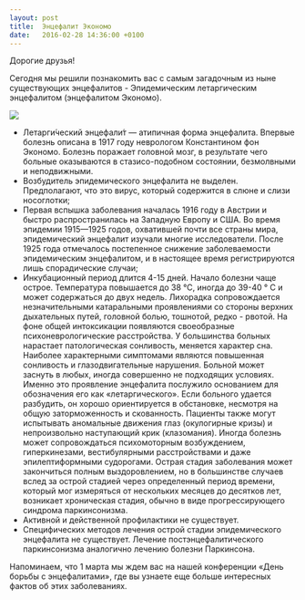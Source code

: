 ```yaml
---
layout: post
title:  Энцефалит Экономо
date:   2016-02-28 14:36:00 +0100
---
```


Дорогие друзья!

Сегодня мы решили познакомить вас с самым загадочным из ныне существующих энцефалитов - Эпидемическим летаргическим энцефалитом (энцефалитом Экономо).

![](https://pp.vk.me/c627729/v627729507/3a991/rs-_K3Zp3JE.jpg)

* Летарги́ческий энцефали́т — атипичная форма энцефалита. Впервые болезнь описана в 1917 году неврологом Константином фон Экономо. Болезнь поражает головной мозг, в результате чего больные оказываются в стазисо-подобном состоянии, безмолвными и неподвижными.
* Возбудитель эпидемического энцефалита не выделен. Предполагают, что это вирус, который содержится в слюне и слизи носоглотки;
* Первая вспышка заболевания началась 1916 году в Австрии и быстро распространилась на Западную Европу и США. Во время эпидемии 1915—1925 годов, охватившей почти все страны мира, эпидемический энцефалит изучали многие исследователи. После 1925 года отмечалось постепенное снижение заболеваемости эпидемическим энцефалитом, и в настоящее время регистрируются лишь спорадические случаи;
* Инкубационный период длится 4-15 дней. Начало болезни чаще острое. Температура повышается до 38 °С, иногда до 39-40 ° С и может содержаться до двух недель. Лихорадка сопровождается незначительными катаральными проявлениями со стороны верхних дыхательных путей, головной болью, тошнотой, редко - рвотой. На фоне общей интоксикации появляются своеобразные психоневрологические расстройства. У большинства больных нарастает патологическая сонливость, меняется характер сна. Наиболее характерными симптомами являются повышенная сонливость и глазодвигательные нарушения. Больной может заснуть в любых, иногда совершенно не подходящих условиях. Именно это проявление энцефалита послужило основанием для обозначения его как «летаргического». Если больного удается разбудить, он хорошо ориентируется в обстановке, несмотря на общую заторможенность и скованность. Пациенты также могут испытывать аномальные движения глаз (окулогирные кризы) и непроизвольно наступающий крик (клазомания). Иногда болезнь может сопровождаться психомоторным возбуждением, гиперкинезами, вестибулярными расстройствами и даже эпилептиформными судорогами. Острая стадия заболевания может закончиться полным выздоровлением, но в большинстве случаев вслед за острой стадией через определенный период времени, который мог измеряться от нескольких месяцев до десятков лет, возникает хроническая стадия, обычно в виде прогрессирующего синдрома паркинсонизма.
* Активной и действенной профилактики не существует.
* Специфических методов лечения острой стадии эпидемического энцефалита не существует. Лечение постэнцефалитического паркинсонизма аналогично лечению болезни Паркинсона.

Напоминаем, что 1 марта мы ждем вас на нашей конференции «День борьбы с энцефалитами», где вы узнаете еще больше интересных фактов об этих заболеваниях.

